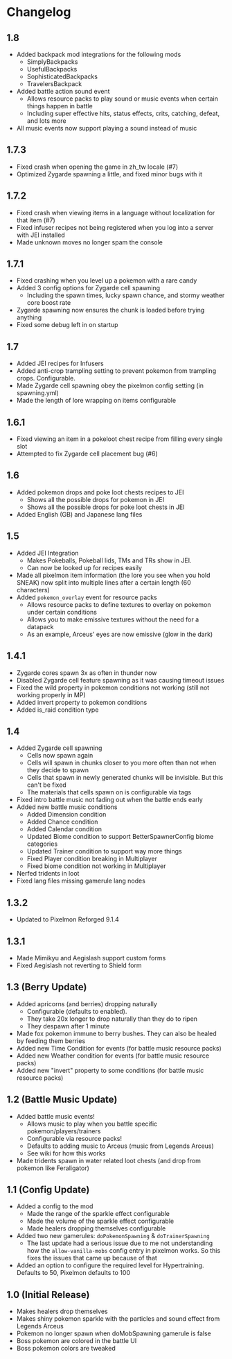 # Changelog

## 1.8
- Added backpack mod integrations for the following mods
  - SimplyBackpacks
  - UsefulBackpacks
  - SophisticatedBackpacks
  - TravelersBackpack
- Added battle action sound event
  - Allows resource packs to play sound or music events when certain things happen in battle
  - Including super effective hits, status effects, crits, catching, defeat, and lots more
- All music events now support playing a sound instead of music

## 1.7.3
- Fixed crash when opening the game in zh_tw locale (#7)
- Optimized Zygarde spawning a little, and fixed minor bugs with it

## 1.7.2
- Fixed crash when viewing items in a language without localization for that item (#7)
- Fixed infuser recipes not being registered when you log into a server with JEI installed
- Made unknown moves no longer spam the console

## 1.7.1
- Fixed crashing when you level up a pokemon with a rare candy
- Added 3 config options for Zygarde cell spawning
  - Including the spawn times, lucky spawn chance, and stormy weather core boost rate
- Zygarde spawning now ensures the chunk is loaded before trying anything
- Fixed some debug left in on startup

## 1.7
- Added JEI recipes for Infusers
- Added anti-crop trampling setting to prevent pokemon from trampling crops. Configurable.
- Made Zygarde cell spawning obey the pixelmon config setting (in spawning.yml)
- Made the length of lore wrapping on items configurable

## 1.6.1
- Fixed viewing an item in a pokeloot chest recipe from filling every single slot
- Attempted to fix Zygarde cell placement bug (#6)

## 1.6
- Added pokemon drops and poke loot chests recipes to JEI
  - Shows all the possible drops for pokemon in JEI
  - Shows all the possible drops for poke loot chests in JEI
- Added English (GB) and Japanese lang files

## 1.5
- Added JEI Integration
  - Makes Pokeballs, Pokeball lids, TMs and TRs show in JEI.
  - Can now be looked up for recipes easily
- Made all pixelmon item information (the lore you see when you hold SNEAK) now split into multiple lines after a certain length (60 characters)
- Added `pokemon_overlay` event for resource packs
  - Allows resource packs to define textures to overlay on pokemon under certain conditions
  - Allows you to make emissive textures without the need for a datapack
  - As an example, Arceus' eyes are now emissive (glow in the dark)

## 1.4.1
- Zygarde cores spawn 3x as often in thunder now
- Disabled Zygarde cell feature spawning as it was causing timeout issues
- Fixed the wild property in pokemon conditions not working (still not working properly in MP)
- Added invert property to pokemon conditions
- Added is_raid condition type

## 1.4
- Added Zygarde cell spawning
  - Cells now spawn again
  - Cells will spawn in chunks closer to you more often than not when they decide to spawn
  - Cells that spawn in newly generated chunks will be invisible. But this can't be fixed
  - The materials that cells spawn on is configurable via tags
- Fixed intro battle music not fading out when the battle ends early
- Added new battle music conditions
  - Added Dimension condition
  - Added Chance condition
  - Added Calendar condition
  - Updated Biome condition to support BetterSpawnerConfig biome categories
  - Updated Trainer condition to support way more things
  - Fixed Player condition breaking in Multiplayer
  - Fixed biome condition not working in Multiplayer
- Nerfed tridents in loot
- Fixed lang files missing gamerule lang nodes

## 1.3.2
- Updated to Pixelmon Reforged 9.1.4

## 1.3.1
- Made Mimikyu and Aegislash support custom forms
- Fixed Aegislash not reverting to Shield form

## 1.3 (Berry Update)
- Added apricorns (and berries) dropping naturally
  - Configurable (defaults to enabled).
  - They take 20x longer to drop naturally than they do to ripen
  - They despawn after 1 minute
- Made fox pokemon immune to berry bushes. They can also be healed by feeding them berries
- Added new Time Condition for events (for battle music resource packs)
- Added new Weather condition for events (for battle music resource packs)
- Added new "invert" property to some conditions (for battle music resource packs)

## 1.2 (Battle Music Update)
- Added battle music events!
  - Allows music to play when you battle specific pokemon/players/trainers
  - Configurable via resource packs!
  - Defaults to adding music to Arceus (music from Legends Arceus)
  - See wiki for how this works
- Made tridents spawn in water related loot chests (and drop from pokemon like Feraligator)

## 1.1 (Config Update)
- Added a config to the mod
  - Made the range of the sparkle effect configurable
  - Made the volume of the sparkle effect configurable
  - Made healers dropping themselves configurable
- Added two new gamerules: `doPokemonSpawning` & `doTrainerSpawning`
  - The last update had a serious issue due to me not understanding how the `allow-vanilla-mobs` config entry in pixelmon works. So this fixes the issues that came up because of that
- Added an option to configure the required level for Hypertraining. Defaults to 50, Pixelmon defaults to 100

## 1.0 (Initial Release)
- Makes healers drop themselves
- Makes shiny pokemon sparkle with the particles and sound effect from Legends Arceus
- Pokemon no longer spawn when doMobSpawning gamerule is false
- Boss pokemon are colored in the battle UI
- Boss pokemon colors are tweaked
